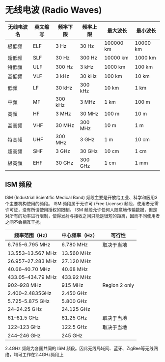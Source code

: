 # 无线电波 (Radio Waves)

| 无线电波名 | 英文缩写 | 频率下限 | 频率上限 | 最大波长  | 最小波长 |
|------------|----------|----------|----------|-----------|----------|
| 极低频     | ELF      | 3 Hz     | 30 Hz    | 100000 km | 10000 km |
| 超低频     | SLF      | 30 Hz    | 300 Hz   | 10000 km  | 1000 km  |
| 特低頻     | ULF      | 300 Hz   | 3 kHz    | 1000 km   | 100 km   |
| 甚低頻     | VLF      | 3 kHz    | 30 kHz   | 100 km    | 10 km    |
| 低頻       | LF       | 30 kHz   | 300 kHz  | 10 km     | 1 km     |
| 中頻       | MF       | 300 kHz  | 3 MHz    | 1 km      | 100 m    |
| 高頻       | HF       | 3 MHz    | 30 MHz   | 100 m     | 10 m     |
| 甚高頻     | VHF      | 30 MHz   | 300 MHz  | 10 m      | 1 m      |
| 特高頻     | UHF      | 300 MHz  | 3 GHz    | 1 m       | 10 cm    |
| 超高頻     | SHF      | 3 GHz    | 30 GHz   | 10 cm     | 1 cm     |
| 极高頻     | EHF      | 30 GHz   | 300 GHz  | 1 cm      | 1 mm     |

## ISM 频段

ISM (Industrial Scientific Medical Band) 频段主要是开放给工业、科学和医用3个主要机构使用的频段。
ISM 频段属于无许可 (Free License) 频段，使用者无需许可证，没有所谓使用授权的限制。
ISM 频段允许任何人随意地传输数据，但是对所有的功率进行限制，使得发射与接收之间只能是很短的距离，因而不同使用者之间不会相互干扰。

| 频率范围（Hz）    | 中心频率（Hz） | 可行性        |
|-------------------|----------------|---------------|
| 6.765–6.795 MHz   | 6.780 MHz      | 取决于当地    |
| 13.553–13.567 MHz | 13.560 MHz     |               |
| 26.957–27.283 MHz | 27.120 MHz     |               |
| 40.66–40.70 MHz   | 40.68 MHz      |               |
| 433.05–434.79 MHz | 433.92 MHz     |               |
| 902–928 MHz       | 915 MHz        | Region 2 only |
| 2.400–2.4835GHz   | 2.450 GHz      |               |
| 5.725–5.875 GHz   | 5.800 GHz      |               |
| 24–24.25 GHz      | 24.125 GHz     |               |
| 61–61.5 GHz       | 61.25 GHz      | 取决于当地    |
| 122–123 GHz       | 122.5 GHz      | 取决于当地    |
| 244–246 GHz       | 245 GHz        |               |

2.4GHz 频段为各国共同的 ISM 频段。因此无线局域网、蓝牙、ZigBee等无线网络，均可工作在2.4GHz频段上

